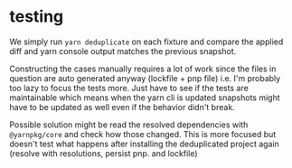 # testing

We simply run `yarn deduplicate` on each fixture and compare the applied diff
and yarn console output matches the previous snapshot.

Constructing the cases manually requires a lot of work since the files in question
are auto generated anyway (lockfile + pnp file) i.e. I'm probably too lazy to focus
the tests more. Just have to see if the tests are maintainable which means when
the yarn cli is updated snapshots might have to be updated as well even if the behavior
didn't break.

Possible solution might be read the resolved dependencies with `@yarnpkg/core` and
check how those changed. This is more focused but doesn't test what happens after
installing the deduplicated project again (resolve with resolutions, persist pnp. and lockfile)
